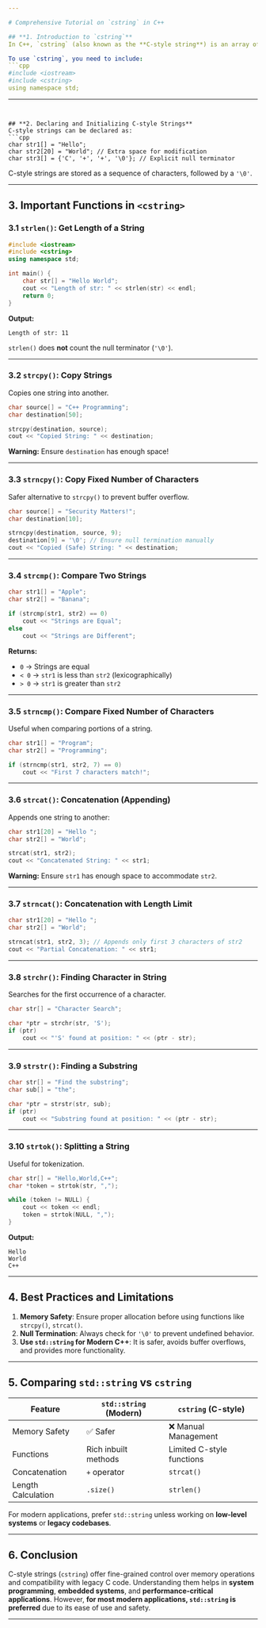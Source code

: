 ```yaml
---

# Comprehensive Tutorial on `cstring` in C++

## **1. Introduction to `cstring`**
In C++, `cstring` (also known as the **C-style string**) is an array of characters that is null-terminated (`'\0'`). Unlike `std::string` (part of the Standard Library), C-style strings operate with functions from the **C Standard Library** under the header `<cstring>`.

To use `cstring`, you need to include:
```cpp
#include <iostream>
#include <cstring>
using namespace std;
```
---
```


## **2. Declaring and Initializing C-style Strings**
C-style strings can be declared as:
```cpp
char str1[] = "Hello";
char str2[20] = "World"; // Extra space for modification
char str3[] = {'C', '+', '+', '\0'}; // Explicit null terminator
```

C-style strings are stored as a sequence of characters, followed by a `'\0'`.

---

## **3. Important Functions in `<cstring>`**
### 3.1 `strlen()`: Get Length of a String
```cpp
#include <iostream>
#include <cstring>
using namespace std;

int main() {
    char str[] = "Hello World";
    cout << "Length of str: " << strlen(str) << endl;
    return 0;
}
```
**Output:**
```
Length of str: 11
```
`strlen()` does **not** count the null terminator (`'\0'`).

---

### 3.2 `strcpy()`: Copy Strings
Copies one string into another.
```cpp
char source[] = "C++ Programming";
char destination[50];

strcpy(destination, source);
cout << "Copied String: " << destination;
```
**Warning:** Ensure `destination` has enough space!

---

### 3.3 `strncpy()`: Copy Fixed Number of Characters
Safer alternative to `strcpy()` to prevent buffer overflow.
```cpp
char source[] = "Security Matters!";
char destination[10];

strncpy(destination, source, 9);
destination[9] = '\0'; // Ensure null termination manually
cout << "Copied (Safe) String: " << destination;
```

---

### 3.4 `strcmp()`: Compare Two Strings
```cpp
char str1[] = "Apple";
char str2[] = "Banana";

if (strcmp(str1, str2) == 0)
    cout << "Strings are Equal";
else
    cout << "Strings are Different";
```
**Returns:**
- `0` → Strings are equal
- `< 0` → `str1` is less than `str2` (lexicographically)
- `> 0` → `str1` is greater than `str2`

---

### 3.5 `strncmp()`: Compare Fixed Number of Characters
Useful when comparing portions of a string.
```cpp
char str1[] = "Program";
char str2[] = "Programming";

if (strncmp(str1, str2, 7) == 0)
    cout << "First 7 characters match!";
```

---

### 3.6 `strcat()`: Concatenation (Appending)
Appends one string to another:
```cpp
char str1[20] = "Hello ";
char str2[] = "World";

strcat(str1, str2);
cout << "Concatenated String: " << str1;
```

**Warning:** Ensure `str1` has enough space to accommodate `str2`.

---

### 3.7 `strncat()`: Concatenation with Length Limit
```cpp
char str1[20] = "Hello ";
char str2[] = "World";

strncat(str1, str2, 3); // Appends only first 3 characters of str2
cout << "Partial Concatenation: " << str1;
```

---

### 3.8 `strchr()`: Finding Character in String
Searches for the first occurrence of a character.
```cpp
char str[] = "Character Search";

char *ptr = strchr(str, 'S');
if (ptr)
    cout << "'S' found at position: " << (ptr - str);
```

---

### 3.9 `strstr()`: Finding a Substring
```cpp
char str[] = "Find the substring";
char sub[] = "the";

char *ptr = strstr(str, sub);
if (ptr)
    cout << "Substring found at position: " << (ptr - str);
```

---

### 3.10 `strtok()`: Splitting a String
Useful for tokenization.
```cpp
char str[] = "Hello,World,C++";
char *token = strtok(str, ",");

while (token != NULL) {
    cout << token << endl;
    token = strtok(NULL, ",");
}
```
**Output:**
```
Hello
World
C++
```

---

## **4. Best Practices and Limitations**
1. **Memory Safety**: Ensure proper allocation before using functions like `strcpy()`, `strcat()`.
2. **Null Termination**: Always check for `'\0'` to prevent undefined behavior.
3. **Use `std::string` for Modern C++**: It is safer, avoids buffer overflows, and provides more functionality.

---

## **5. Comparing `std::string` vs `cstring`**
| Feature         | `std::string` (Modern) | `cstring` (C-style) |
|---------------|-------------------|----------------|
| Memory Safety | ✅ Safer            | ❌ Manual Management |
| Functions     | Rich inbuilt methods | Limited C-style functions |
| Concatenation | `+` operator         | `strcat()` |
| Length Calculation | `.size()` | `strlen()` |

For modern applications, prefer `std::string` unless working on **low-level systems** or **legacy codebases**.

---

## **6. Conclusion**
C-style strings (`cstring`) offer fine-grained control over memory operations and compatibility with legacy C code. Understanding them helps in **system programming**, **embedded systems**, and **performance-critical applications**. However, **for most modern applications, `std::string` is preferred** due to its ease of use and safety.

---
